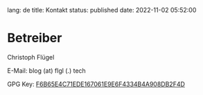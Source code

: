 lang: de
title: Kontakt
status: published
date: 2022-11-02 05:52:00

# Betreiber

Christoph Flügel

E-Mail:  blog (at) flgl (.) tech

GPG Key: [F6B65E4C71EDE167061E9E6F4334B4A908DB2F4D]({filename}/files/black-yubikey.gpg)
